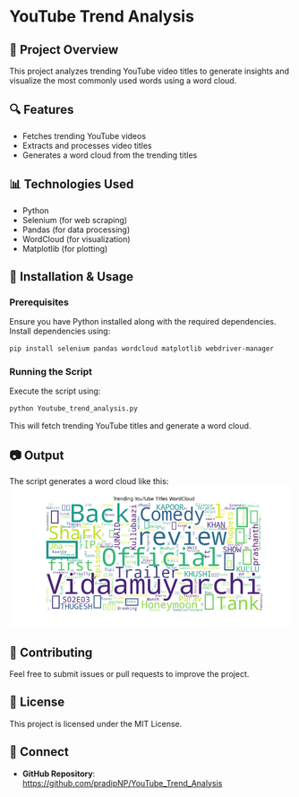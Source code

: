 # YouTube Trend Analysis

## 📌 Project Overview
This project analyzes trending YouTube video titles to generate insights and visualize the most commonly used words using a word cloud.

## 🔍 Features
- Fetches trending YouTube videos
- Extracts and processes video titles
- Generates a word cloud from the trending titles

## 📊 Technologies Used
- Python
- Selenium (for web scraping)
- Pandas (for data processing)
- WordCloud (for visualization)
- Matplotlib (for plotting)

## 🚀 Installation & Usage
### Prerequisites
Ensure you have Python installed along with the required dependencies. Install dependencies using:
```bash
pip install selenium pandas wordcloud matplotlib webdriver-manager
```

### Running the Script
Execute the script using:
```bash
python Youtube_trend_analysis.py
```
This will fetch trending YouTube titles and generate a word cloud.

## 📷 Output
The script generates a word cloud like this:
![WordCloud](Figure_1.png)

## 📌 Contributing
Feel free to submit issues or pull requests to improve the project.

## 📜 License
This project is licensed under the MIT License.

## 🔗 Connect
- **GitHub Repository**:
    https://github.com/pradipNP/YouTube_Trend_Analysis

